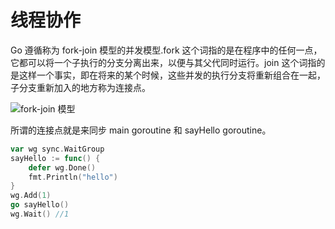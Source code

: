 # 线程协作

Go 遵循称为 fork-join 模型的并发模型.fork 这个词指的是在程序中的任何一点，它都可以将一个子执行的分支分离出来，以便与其父代同时运行。join 这个词指的是这样一个事实，即在将来的某个时候，这些并发的执行分支将重新组合在一起，子分支重新加入的地方称为连接点。

![fork-join 模型](https://s2.ax1x.com/2019/12/11/QsvaTS.png)

所谓的连接点就是来同步 main goroutine 和 sayHello goroutine。

```go
var wg sync.WaitGroup
sayHello := func() {
	defer wg.Done()
	fmt.Println("hello")
}
wg.Add(1)
go sayHello()
wg.Wait() //1
```
